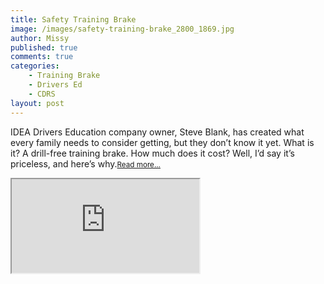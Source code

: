 ```yaml
---
title: Safety Training Brake
image: /images/safety-training-brake_2800_1869.jpg
author: Missy
published: true
comments: true
categories: 
    - Training Brake
    - Drivers Ed
    - CDRS
layout: post
---
```


IDEA Drivers Education company owner, Steve Blank, has created what every family needs to consider getting, but they don’t know it yet. What is it? A drill-free training brake. How much does it cost? Well, I’d say it’s priceless, and here’s why.<small>[Read more...](/docs/new-safe-driving-product-for-families.pdf)</small>

<!--<embed src="/docs/new-safe-driving-product-for-families.pdf" width="1000" height="1000" type="application/pdf"/>-->

<div class="embed-responsive embed-responsive-16by9">
  <iframe class="embed-responsive-item" src="https://www.youtube.com/embed/DIy5c-Lf4M4" allowfullscreen></iframe>
</div>